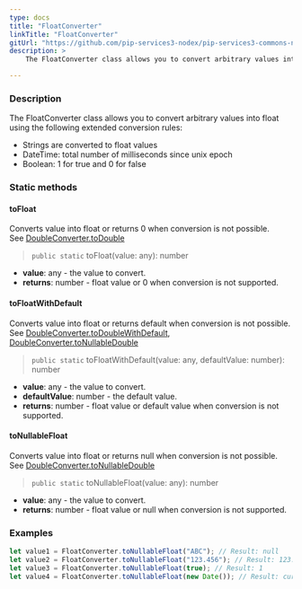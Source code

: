```yaml
---
type: docs
title: "FloatConverter"
linkTitle: "FloatConverter"
gitUrl: "https://github.com/pip-services3-nodex/pip-services3-commons-nodex"
description: > 
    The FloatConverter class allows you to convert arbitrary values into float using extended conversion rules.

---
```


### Description
The FloatConverter class allows you to convert arbitrary values into float using the following extended conversion rules:

- Strings are converted to float values
- DateTime: total number of milliseconds since unix epoсh  
- Boolean: 1 for true and 0 for false

### Static methods

#### toFloat
Converts value into float or returns 0 when conversion is not possible.  
See [DoubleConverter.toDouble](../double_converter/#todouble)

> `public static` toFloat(value: any): number

- **value**: any - the value to convert.
- **returns**: number - float value or 0 when conversion is not supported.

#### toFloatWithDefault
Converts value into float or returns default when conversion is not possible.  
See [DoubleConverter.toDoubleWithDefault](../double_converter/#todoublewithdefault),  
[DoubleConverter.toNullableDouble](../double_converter/#tonullabledouble)

> `public static` toFloatWithDefault(value: any, defaultValue: number): number

- **value**: any - the value to convert.
- **defaultValue**: number - the default value.
- **returns**: number - float value or default value when conversion is not supported.

#### toNullableFloat
Converts value into float or returns null when conversion is not possible.  
See [DoubleConverter.toNullableDouble](../double_converter/#tonullabledouble)

> `public static` toNullableFloat(value: any): number

- **value**: any - the value to convert.
- **returns**: number - float value or null when conversion is not supported.


### Examples

```typescript
let value1 = FloatConverter.toNullableFloat("ABC"); // Result: null
let value2 = FloatConverter.toNullableFloat("123.456"); // Result: 123.456
let value3 = FloatConverter.toNullableFloat(true); // Result: 1
let value4 = FloatConverter.toNullableFloat(new Date()); // Result: current milliseconds (E.g. 1619869474907)

```
